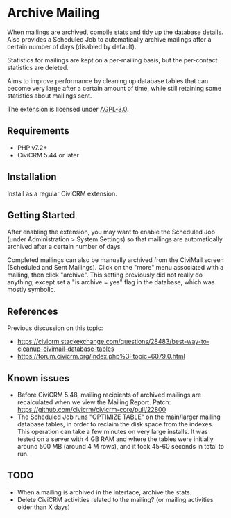 # Archive Mailing

When mailings are archived, compile stats and tidy up the database details. Also provides a Scheduled Job to automatically archive mailings after a certain number of days (disabled by default).

Statistics for mailings are kept on a per-mailing basis, but the per-contact statistics are deleted.

Aims to improve performance by cleaning up database tables that can become very large after a certain amount of time, while still retaining some statistics about mailings sent.

The extension is licensed under [AGPL-3.0](LICENSE.txt).

## Requirements

* PHP v7.2+
* CiviCRM 5.44 or later

## Installation

Install as a regular CiviCRM extension.

## Getting Started

After enabling the extension, you may want to enable the Scheduled Job (under Administration > System Settings)
so that mailings are automatically archived after a certain number of days.

Completed mailings can also be manually archived from the CiviMail screen (Scheduled and Sent Mailings).
Click on the "more" menu associated with a mailing, then click "archive". This setting previously did not
really do anything, except set a "is archive = yes" flag in the database, which was mostly symbolic.

## References

Previous discussion on this topic:

* https://civicrm.stackexchange.com/questions/28483/best-way-to-cleanup-civimail-database-tables
* https://forum.civicrm.org/index.php%3Ftopic=6079.0.html

## Known issues

* Before CiviCRM 5.48, mailing recipients of archived mailings are recalculated when we view the Mailing Report. Patch: https://github.com/civicrm/civicrm-core/pull/22800
* The Scheduled Job runs "OPTIMIZE TABLE" on the main/larger mailing database tables, in order to reclaim the disk space from the indexes. This operation can take a few minutes on very large installs. It was tested on a server with 4 GB RAM and where the tables were initially around 500 MB (around 4 M rows), and it took 45-60 seconds in total to run.

## TODO

* When a mailing is archived in the interface, archive the stats.
* Delete CiviCRM activities related to the mailing? (or mailing activities older than X days)
